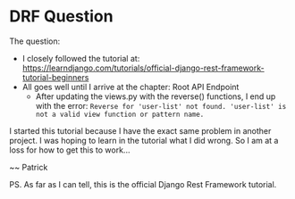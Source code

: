 # DRF Question

The question:

- I closely followed the tutorial at: https://learndjango.com/tutorials/official-django-rest-framework-tutorial-beginners
- All goes well until I arrive at the chapter: Root API Endpoint
  - After updating the views.py with the reverse() functions, I end up with the error: `Reverse for 'user-list' not found. 'user-list' is not a valid view function or pattern name.`

I started this tutorial because I have the exact same problem in another project. I was hoping to learn in the tutorial what I did wrong.
So I am at a loss for how to get this to work...

~~ Patrick

PS. As far as I can tell, this is the official Django Rest Framework tutorial.
